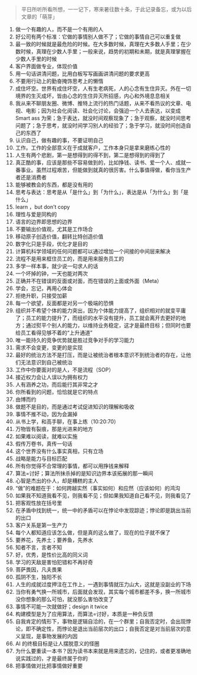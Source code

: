 >  平日所听所看所想，一一记下，寒来暑往数十条，于此记录备忘，或为以后文章的「萌芽」

1. 做一个有趣的人，而不是一个有用的人
2. 好公司有两个标准：它做的事情别人做不了；它做的事情自己可以重复做
3. 最一致的时候就是最危险的时候。在大多数时候，真理在大多数人手里；在少数时候，真理在少数人手里；一般来说，趋势的初期和未期，就是真理掌握在少数人手里的时候
4. 客户界面做专业，体现价值
5. 用一句话讲清问题，比用白板写写画画讲清问题的要求更高
6. 不要用行动上的勤奋掩饰思考上的懒惰
7. 成住坏空。世界有成住坏空，人有生老病死，人的心念有生住异灭。外在一切境界的生灭成坏，皆由心念的生住异灭所招感，内心和外境息息相关
8. 我从来不聊朋友圈、微博、推特上流行的热门话题，从来不看热议的文章、电视、电影；因为社会化阅读、社会化讨论，会强迫一个人去表达，以变成 Smart ass 为荣；急于表达，就没时间观察现象了；急于观察，就没时间思考问题了；急于思考，就没时间学习别人的经验了；急于学习，就没时间创造自己的东西了
9. 认识自己，做有趣的事，不要证明自己
10. 工作。工作的全部意义在于成就客户，工作本身只是拿来磨练心性的
11. 人生有两个悲剧，第一是想得到的得不到，第二是想得到的得到了
12. 真正酷的事，应该是那些不容易做到的，比如挣钱、读书、爱一个人、成就一番事业。虽然过程艰苦，但能做到就真的很厉害。什么事值得做，看你当生产者还是消费者
13. 能够被教会的东西，都是没有用的
14. 思考与表达：思考是从「是什么」到「为什么」，表达是从「为什么」到「是什么」
15. learn ，but don't copy
16. 理性与爱是同构的
17. 语言的边界即思想的边界
18. 不要输出价值观，尤其是工作场合
19. 移动原子创造价值，翻转比特创造价值
20. 数字化只是手段，优化才是目的
21. 计算机科学领域的任何问题都可以通过增加一个间接的中间层来解决
22. 流程不是用来框住员工的，而是用来服务员工的
23. 多学一样本事，就少说一句求人的话
24. 一个坏掉的钟，一天也能对两次
25. 正确并不在错误的反面或对面，而在错误的上面或外面（Meta）
26. 学会，忘记，再用心体会
27. 拒绝升职，只接受加薪
28. 每一个欲望，反面都是对另一个极端的恐惧
29. 组织并不希望个体的能力突出，因为个体能力提高了，组织相对的就变平庸了；员工的能力提升了，而组织的水平没有提升，员工就会离开去更好的地方；通过熨平个别人的能力，以维持业务稳定，这才是最终目标；但同时也要给员工看得见够不着的“上升通道”
30. 唯一能持久的竞争优势就是胜过竞争对手的学习能力
31. 需求不会变更，变更的是实现
32. 最好的统治方法不是打压，而是让被统治者根本意识不到统治者的存在，让他们无法意识到自己被统治
33. 工作中你要面对的是人，不是流程（SOP）
34. 接近权力会让人误以为拥有权力
35. 人有涵养之功，而后能行其非常之才
36. 你所看到的问题，恰恰就是它的特点
37. 由博而约
38. 做题不是目的，而是通过考试促进知识的理解和吸收
39. 事情不推不动，因为会漏掉
40. 从书上学，和高手聊，在事上练（10:20:70）
41. 万物皆有裂痕，那是光进来的地方
42. 如果难以阅读，就难以实施
43. 假传万卷书，真传一句话
44. 这个世界没有什么事实真相，只有立场
45. 战略是能力与目标匹配
46. 所有你觉得不合常理的事情，都可以用挣钱来解释
47. 算法=讨好；算法所抹杀掉的是知识边界本该拓展的那一瞬间
48. 心智是杰出的仆人，却是糟糕的主人
49. “做”的难题在于：如何跨越实然（事实如何）和应然（应该如何）的鸿沟
50. 如果我不知道我看不见，则我看不见；但如果我知道自己看不见，则我看见了
51. 把客观性放在括号里
52. 在矛盾中找到统一，统一中的矛盾可以在悖论中发现踪迹；悖论即是跳出当前的出口
53. 客户关系是第一生产力
54. 每个人都知道应该怎么做，但是真的这么做了，现在的位子就不保了
55. 要养花，先养土；要养鱼，先养水
56. 知者不言，言者不知
57. 好，优秀，是性价比高的同义词
58. 学习的天敌是害怕犯错和不再好奇
59. 菩萨畏因，凡夫畏果
60. 孤阴不生，独阳不长
61. 人生的成就过度押注在工作上，一遇到事情就压力山大，这就是没副业的下场
62. 当你有勇气换一所城市，后面就会发现，其实每个城市都差不多，换一所城市没你想象的那么可怕，就没那么害怕改变了
63. 事情不可能一次就做好；design it twice
64. 构建模型是为了应用算法，而算法=讨好，本质是一种负反馈
65. 自我肯定的情形下，事物是逻辑自洽的，在一个群里；自我否定时，会出现悖论，即不确定性，而悖论是退出当前层次的出口；自我否定是对当前层次的意义呈现，是事物发展的内因
66. AI 的终极目标是让人摆脱意义的怪圈
67. 为什么要重读一本书？因为读书本来就是用来遗忘的，记住的，或者更准确地说实践过的，才是最终属于你的
68. 把事情做对比把事情做好重要









